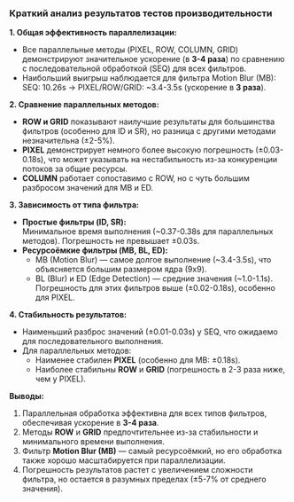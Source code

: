 ### Краткий анализ результатов тестов производительности

**1. Общая эффективность параллелизации:**
- Все параллельные методы (PIXEL, ROW, COLUMN, GRID) демонстрируют значительное ускорение (в **3-4 раза**) по сравнению с последовательной обработкой (SEQ) для всех фильтров.
- Наибольший выигрыш наблюдается для фильтра Motion Blur (MB):  
  SEQ: 10.26s → PIXEL/ROW/GRID: ~3.4-3.5s (ускорение в **3 раза**).

**2. Сравнение параллельных методов:**
- **ROW и GRID** показывают наилучшие результаты для большинства фильтров (особенно для ID и SR), но разница с другими методами незначительна (±2-5%).
- **PIXEL** демонстрирует немного более высокую погрешность (±0.03-0.18s), что может указывать на нестабильность из-за конкуренции потоков за общие ресурсы.
- **COLUMN** работает сопоставимо с ROW, но с чуть большим разбросом значений для MB и ED.

**3. Зависимость от типа фильтра:**
- **Простые фильтры (ID, SR):**  
  Минимальное время выполнения (~0.37-0.38s для параллельных методов). Погрешность не превышает ±0.03s.
- **Ресурсоёмкие фильтры (MB, BL, ED):**  
  - MB (Motion Blur) — самое долгое выполнение (~3.4-3.5s), что объясняется большим размером ядра (9x9).  
  - BL (Blur) и ED (Edge Detection) — средние значения (~1.0-1.1s).  
  Погрешность для этих фильтров выше (±0.02-0.18s), особенно для PIXEL.

**4. Стабильность результатов:**
- Наименьший разброс значений (±0.01-0.03s) у SEQ, что ожидаемо для последовательного выполнения.  
- Для параллельных методов:  
  - Наименее стабилен **PIXEL** (особенно для MB: ±0.18s).  
  - Наиболее стабильны **ROW** и **GRID** (погрешность в 2-3 раза ниже, чем у PIXEL).

**Выводы:**
1. Параллельная обработка эффективна для всех типов фильтров, обеспечивая ускорение в **3-4 раза**.
2. Методы **ROW** и **GRID** предпочтительнее из-за стабильности и минимального времени выполнения.
3. Фильтр **Motion Blur (MB)** — самый ресурсоёмкий, но его обработка также хорошо масштабируется при параллелизации.
4. Погрешность результатов растет с увеличением сложности фильтра, но остается в разумных пределах (±5-7% от среднего значения). 
